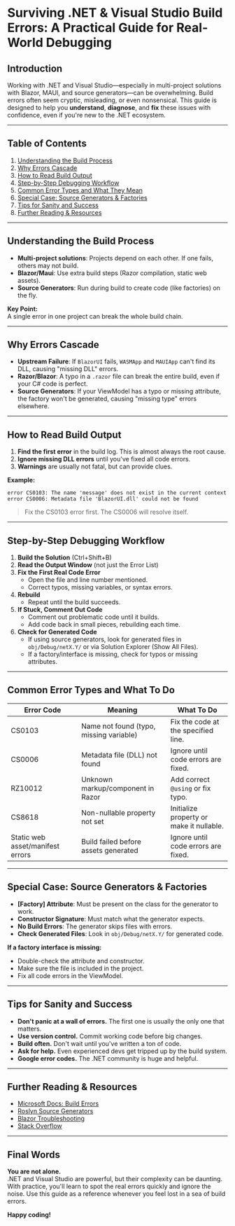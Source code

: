 # Surviving .NET & Visual Studio Build Errors: A Practical Guide for Real-World Debugging

## Introduction

Working with .NET and Visual Studio—especially in multi-project solutions with Blazor, MAUI, and source generators—can be overwhelming. Build errors often seem cryptic, misleading, or even nonsensical. This guide is designed to help you **understand**, **diagnose**, and **fix** these issues with confidence, even if you're new to the .NET ecosystem.

---

## Table of Contents

1. [Understanding the Build Process](#understanding-the-build-process)
2. [Why Errors Cascade](#why-errors-cascade)
3. [How to Read Build Output](#how-to-read-build-output)
4. [Step-by-Step Debugging Workflow](#step-by-step-debugging-workflow)
5. [Common Error Types and What They Mean](#common-error-types-and-what-to-do)
6. [Special Case: Source Generators & Factories](#special-case-source-generators--factories)
7. [Tips for Sanity and Success](#tips-for-sanity-and-success)
8. [Further Reading & Resources](#further-reading--resources)

---

## Understanding the Build Process

- **Multi-project solutions**: Projects depend on each other. If one fails, others may not build.
- **Blazor/Maui**: Use extra build steps (Razor compilation, static web assets).
- **Source Generators**: Run during build to create code (like factories) on the fly.

**Key Point:**  
A single error in one project can break the whole build chain.

---

## Why Errors Cascade

- **Upstream Failure**: If `BlazorUI` fails, `WASMApp` and `MAUIApp` can't find its DLL, causing "missing DLL" errors.
- **Razor/Blazor**: A typo in a `.razor` file can break the entire build, even if your C# code is perfect.
- **Source Generators**: If your ViewModel has a typo or missing attribute, the factory won't be generated, causing "missing type" errors elsewhere.

---

## How to Read Build Output

1. **Find the first error** in the build log. This is almost always the root cause.
2. **Ignore missing DLL errors** until you've fixed all code errors.
3. **Warnings** are usually not fatal, but can provide clues.

**Example:**
```
error CS0103: The name 'message' does not exist in the current context
error CS0006: Metadata file 'BlazorUI.dll' could not be found
```
> Fix the CS0103 error first. The CS0006 will resolve itself.

---

## Step-by-Step Debugging Workflow

1. **Build the Solution** (Ctrl+Shift+B)
2. **Read the Output Window** (not just the Error List)
3. **Fix the First Real Code Error**
   - Open the file and line number mentioned.
   - Correct typos, missing variables, or syntax errors.
4. **Rebuild**
   - Repeat until the build succeeds.
5. **If Stuck, Comment Out Code**
   - Comment out problematic code until it builds.
   - Add code back in small pieces, rebuilding each time.
6. **Check for Generated Code**
   - If using source generators, look for generated files in `obj/Debug/netX.Y/` or via Solution Explorer (Show All Files).
   - If a factory/interface is missing, check for typos or missing attributes.

---

## Common Error Types and What To Do

| Error Code | Meaning | What To Do |
|------------|---------|------------|
| CS0103     | Name not found (typo, missing variable) | Fix the code at the specified line. |
| CS0006     | Metadata file (DLL) not found | Ignore until code errors are fixed. |
| RZ10012    | Unknown markup/component in Razor | Add correct `@using` or fix typo. |
| CS8618     | Non-nullable property not set | Initialize property or make it nullable. |
| Static web asset/manifest errors | Build failed before assets generated | Ignore until code errors are fixed. |

---

## Special Case: Source Generators & Factories

- **[Factory] Attribute**: Must be present on the class for the generator to work.
- **Constructor Signature**: Must match what the generator expects.
- **No Build Errors**: The generator skips files with errors.
- **Check Generated Files**: Look in `obj/Debug/netX.Y/` for generated code.

**If a factory interface is missing:**
- Double-check the attribute and constructor.
- Make sure the file is included in the project.
- Fix all code errors in the ViewModel.

---

## Tips for Sanity and Success

- **Don't panic at a wall of errors.** The first one is usually the only one that matters.
- **Use version control.** Commit working code before big changes.
- **Build often.** Don't wait until you've written a ton of code.
- **Ask for help.** Even experienced devs get tripped up by the build system.
- **Google error codes.** The .NET community is huge and helpful.

---

## Further Reading & Resources

- [Microsoft Docs: Build Errors](https://learn.microsoft.com/en-us/dotnet/csharp/language-reference/compiler-messages/)
- [Roslyn Source Generators](https://learn.microsoft.com/en-us/dotnet/csharp/roslyn-sdk/source-generators-overview)
- [Blazor Troubleshooting](https://learn.microsoft.com/en-us/aspnet/core/blazor/troubleshoot?view=aspnetcore-7.0)
- [Stack Overflow](https://stackoverflow.com/questions/tagged/.net)

---

## Final Words

**You are not alone.**  
.NET and Visual Studio are powerful, but their complexity can be daunting. With practice, you'll learn to spot the real errors quickly and ignore the noise. Use this guide as a reference whenever you feel lost in a sea of build errors.

**Happy coding!** 